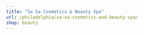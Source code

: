 ```yaml
---
title: "Sa Sa Cosmetics & Beauty Spa"
url: /philadelphia/sa-sa-cosmetics-and-beauty-spa/
shop: beauty
---
```

